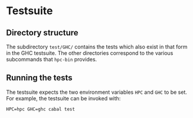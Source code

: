 # Testsuite

## Directory structure

The subdirectory `test/GHC/` contains the tests which also exist in that form in the
GHC testsuite. The other directories correspond to the various subcommands that `hpc-bin` provides.

## Running the tests

The testsuite expects the two environment variables `HPC` and `GHC` to be set.
For example, the testsuite can be invoked with:

```console
HPC=hpc GHC=ghc cabal test
```
